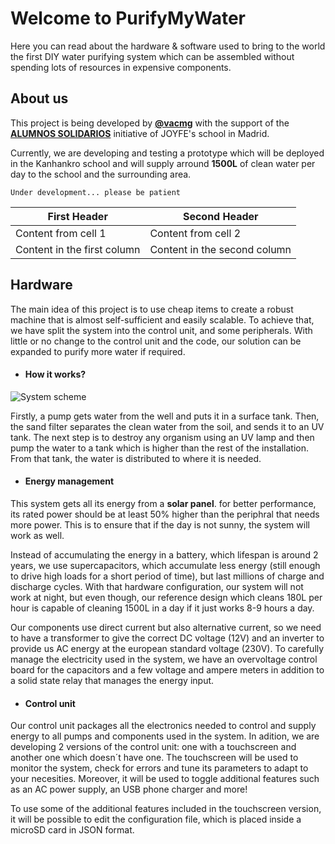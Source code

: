 # Welcome to PurifyMyWater
Here you can read about the hardware & software used to bring to the world the first DIY water purifying system which can be assembled without spending lots of resources in expensive components.

## About us
This project is being developed by [**@vacmg**](https://github.com/vacmg) with the support of the [**ALUMNOS SOLIDARIOS**](https://www.joyfe.es/gente-joyfe/alumnos-solidarios/) initiative of JOYFE's school in Madrid.

Currently, we are developing and testing a prototype which will be deployed in the Kanhankro school and will supply arround **1500L** of clean water per day to the school and the surrounding area.

`Under development... please be patient`

First Header | Second Header
------------ | -------------
Content from cell 1 | Content from cell 2
Content in the first column | Content in the second column

## Hardware
The main idea of this project is to use cheap items to create a robust machine that is almost self-sufficient and easily scalable. To achieve that, we have split the system into the control unit, and some peripherals. With little or no change to the control unit and the code, our solution can be expanded to purify more water if required.

- #### How it works?

![System scheme](https://raw.githubusercontent.com/vacmg/PurifyMyWater/master/Schematics/Scan.jpg)

Firstly, a pump gets water from the well and puts it in a surface tank. Then, the sand filter separates the clean water from the soil, and sends it to an UV tank.
The next step is to destroy any organism using an UV lamp and then pump the water to a tank which is higher than the rest of the installation.
From that tank, the water is distributed to where it is needed.

- #### Energy management

This system gets all its energy from a **solar panel**. for better performance, its rated power should be at least 50% higher than the periphral that needs more power. This is to ensure that if the day is not sunny, the system will work as well.

Instead of accumulating the energy in a battery, which lifespan is around 2 years, we use supercapacitors, which accumulate less energy (still enough to drive high loads for a short period of time), but last millions of charge and discharge cycles. With that hardware configuration, our system will not work at night, but even though, our reference design which cleans 180L per hour is capable of cleaning 1500L in a day if it just works 8-9 hours a day.

Our components use direct current but also alternative current, so we need to have a transformer to give the correct DC voltage (12V) and an inverter to provide us AC energy at the european standard voltage (230V). To carefully manage the electricity used in the system, we have an overvoltage control board for the capacitors and a few voltage and ampere meters in addition to a solid state relay that manages the energy input.

- #### Control unit

Our control unit packages all the electronics needed to control and supply energy to all pumps and components used in the system. In adition, we are developing 2 versions of the control unit: one with a touchscreen and another one which doesn´t have one. The touchscreen will be used to monitor the system, check for errors and tune its parameters to adapt to your necesities. Moreover, it will be used to toggle additional features such as an AC power supply, an USB phone charger and more!

To use some of the additional features included in the touchscreen version, it will be possible to edit the configuration file, which is placed inside a microSD card in JSON format.
